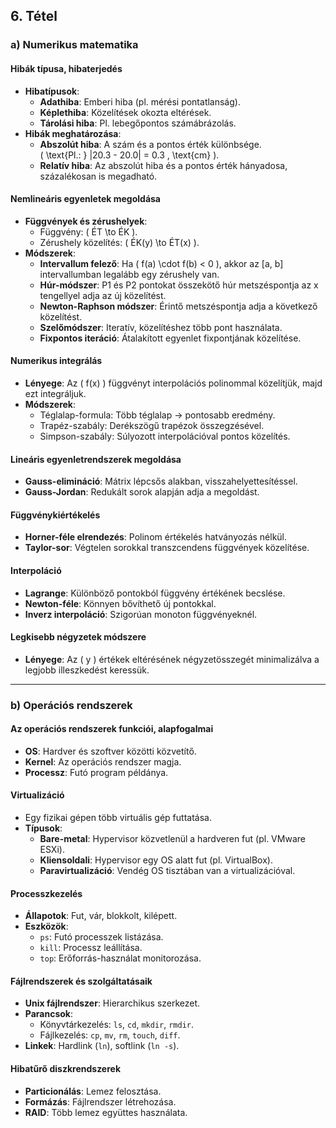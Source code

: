 ## **6. Tétel**

### **a) Numerikus matematika**

#### **Hibák típusa, hibaterjedés**
- **Hibatípusok**:
  - **Adathiba**: Emberi hiba (pl. mérési pontatlanság).
  - **Képlethiba**: Közelítések okozta eltérések.
  - **Tárolási hiba**: Pl. lebegőpontos számábrázolás.
- **Hibák meghatározása**:
  - **Abszolút hiba**: A szám és a pontos érték különbsége.  
    \( \text{Pl.: } |20.3 - 20.0| = 0.3 \, \text{cm} \).
  - **Relatív hiba**: Az abszolút hiba és a pontos érték hányadosa, százalékosan is megadható.

#### **Nemlineáris egyenletek megoldása**
- **Függvények és zérushelyek**:
  - Függvény: \( ÉT \to ÉK \).
  - Zérushely közelítés: \( ÉK(y) \to ÉT(x) \).
- **Módszerek**:
  - **Intervallum felező**: Ha \( f(a) \cdot f(b) < 0 \), akkor az [a, b] intervallumban legalább egy zérushely van.
  - **Húr-módszer**: P1 és P2 pontokat összekötő húr metszéspontja az x tengellyel adja az új közelítést.
  - **Newton-Raphson módszer**: Érintő metszéspontja adja a következő közelítést.
  - **Szelőmódszer**: Iteratív, közelítéshez több pont használata.
  - **Fixpontos iteráció**: Átalakított egyenlet fixpontjának közelítése.

#### **Numerikus integrálás**
- **Lényege**: Az \( f(x) \) függvényt interpolációs polinommal közelítjük, majd ezt integráljuk.
- **Módszerek**:
  - Téglalap-formula: Több téglalap → pontosabb eredmény.
  - Trapéz-szabály: Derékszögű trapézok összegzésével.
  - Simpson-szabály: Súlyozott interpolációval pontos közelítés.

#### **Lineáris egyenletrendszerek megoldása**
- **Gauss-elimináció**: Mátrix lépcsős alakban, visszahelyettesítéssel.
- **Gauss-Jordan**: Redukált sorok alapján adja a megoldást.

#### **Függvénykiértékelés**
- **Horner-féle elrendezés**: Polinom értékelés hatványozás nélkül.
- **Taylor-sor**: Végtelen sorokkal transzcendens függvények közelítése.

#### **Interpoláció**
- **Lagrange**: Különböző pontokból függvény értékének becslése.
- **Newton-féle**: Könnyen bővíthető új pontokkal.
- **Inverz interpoláció**: Szigorúan monoton függvényeknél.

#### **Legkisebb négyzetek módszere**
- **Lényege**: Az \( y \) értékek eltérésének négyzetösszegét minimalizálva a legjobb illeszkedést keressük.

---

### **b) Operációs rendszerek**

#### **Az operációs rendszerek funkciói, alapfogalmai**
- **OS**: Hardver és szoftver közötti közvetítő.
- **Kernel**: Az operációs rendszer magja.
- **Processz**: Futó program példánya.

#### **Virtualizáció**
- Egy fizikai gépen több virtuális gép futtatása.  
- **Típusok**:
  - **Bare-metal**: Hypervisor közvetlenül a hardveren fut (pl. VMware ESXi).
  - **Kliensoldali**: Hypervisor egy OS alatt fut (pl. VirtualBox).
  - **Paravirtualizáció**: Vendég OS tisztában van a virtualizációval.

#### **Processzkezelés**
- **Állapotok**: Fut, vár, blokkolt, kilépett.
- **Eszközök**:
  - `ps`: Futó processzek listázása.
  - `kill`: Processz leállítása.
  - `top`: Erőforrás-használat monitorozása.

#### **Fájlrendszerek és szolgáltatásaik**
- **Unix fájlrendszer**: Hierarchikus szerkezet.
- **Parancsok**:
  - Könyvtárkezelés: `ls`, `cd`, `mkdir`, `rmdir`.
  - Fájlkezelés: `cp`, `mv`, `rm`, `touch`, `diff`.
- **Linkek**: Hardlink (`ln`), softlink (`ln -s`).

#### **Hibatűrő diszkrendszerek**
- **Particionálás**: Lemez felosztása.
- **Formázás**: Fájlrendszer létrehozása.
- **RAID**: Több lemez együttes használata.